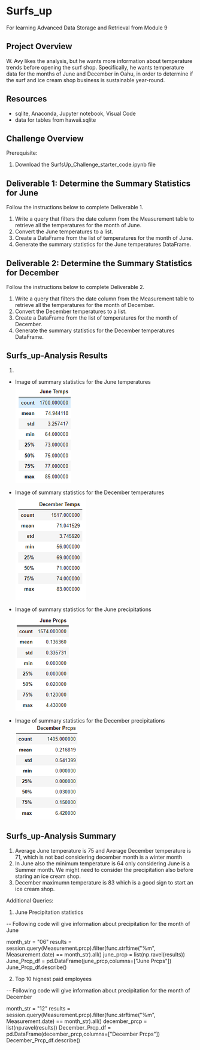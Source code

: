 # Surfs_up
For learning Advanced Data Storage and Retrieval from Module 9

## Project Overview
W. Avy likes the analysis, but he wants more information about temperature trends before opening the surf shop. Specifically, he wants temperature data for the months of June and December in Oahu, in order to determine if the surf and ice cream shop business is sustainable year-round.

## Resources
- sqlite, Anaconda, Jupyter notebook, Visual Code
- data for tables from hawaii.sqlite

## Challenge Overview
Prerequisite:
1.  Download the SurfsUp_Challenge_starter_code.ipynb file 


## Deliverable 1:  Determine the Summary Statistics for June

Follow the instructions below to complete Deliverable 1.

1.  Write a query that filters the date column from the Measurement table to retrieve all the temperatures for the month of June.
2.  Convert the June temperatures to a list.
3.  Create a DataFrame from the list of temperatures for the month of June.
4.  Generate the summary statistics for the June temperatures DataFrame.


## Deliverable 2: Determine the Summary Statistics for December

Follow the instructions below to complete Deliverable 2.

1.  Write a query that filters the date column from the Measurement table to retrieve all the temperatures for the month of December.
2.  Convert the December temperatures to a list.
3.  Create a DataFrame from the list of temperatures for the month of December.
4.  Generate the summary statistics for the December temperatures DataFrame.


## Surfs_up-Analysis Results
1.  

- Image of summary statistics for the June temperatures
    ![image_name](https://github.com/raneymjohnGit/surfs_up/blob/main/Resources/June_Temps.png)

- Image of summary statistics for the December temperatures
    ![image_name](https://github.com/raneymjohnGit/surfs_up/blob/main/Resources/December_Temps.png)

- Image of summary statistics for the June precipitations
    ![image_name](https://github.com/raneymjohnGit/surfs_up/blob/main/Resources/June_Prcps.png)
 
- Image of summary statistics for the December precipitations
    ![image_name](https://github.com/raneymjohnGit/surfs_up/blob/main/Resources/December_Prcps.png)

## Surfs_up-Analysis Summary

1.  Average June temperature is 75 and Average December temperature is 71, which is not bad considering december month is a winter month 
2.  In June also the minimum temperature is 64 only considering June is a Summer month. We might need to consider the precipitation also before staring an ice cream shop.
3.  December maximumn temperature is 83 which is a good sign to start an ice cream shop.

Additional Queries:

1.  June Precipitation statistics
        
-- Following code will give information about precipitation for the month of June

month_str = "06"
results = session.query(Measurement.prcp).filter(func.strftime("%m", Measurement.date) == month_str).all()
june_prcp = list(np.ravel(results))
June_Prcp_df = pd.DataFrame(june_prcp,columns=["June Prcps"])
June_Prcp_df.describe()


2.  Top 10 hignest paid employees

-- Following code will give information about precipitation for the month of December

month_str = "12"
results = session.query(Measurement.prcp).filter(func.strftime("%m", Measurement.date) == month_str).all()
december_prcp = list(np.ravel(results))
December_Prcp_df = pd.DataFrame(december_prcp,columns=["December Prcps"])
December_Prcp_df.describe()
